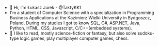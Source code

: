 - 👋 Hi, I’m Łukasz Jurek - @TaktyKK1
- I'm a student of Computer Science with a specialization in Programming Business Applications at the Kazimierz Wielki University in Bydgoszcz, Poland. 
During my studies I got to know SQL, C#, ASP.NET, Java, Python, HTML, CSS, Javascript, C/C++(embedded systems).
- 👀 I like to read, mostly science-fiction or fantasy, but also solve sudoku-type logic games, play multiplayer computer games, chess.


<!---
TaktyKK1/TaktyKK1 is a ✨ special ✨ repository because its `README.md` (this file) appears on your GitHub profile.
You can click the Preview link to take a look at your changes.
--->
